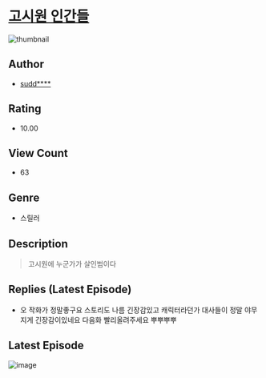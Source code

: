# [고시원 인간들](https://comic.naver.com/challenge/list?titleId=811117)
![thumbnail](https://image-comic.pstatic.net/user_contents_data/challenge_comic/2023/05/25/345829/upload_7378356556682245942_480x623.jpeg)

## Author
- [sudd****](https://comic.naver.com/artistTitle?id=345829)

## Rating
- 10.00

## View Count
- 63

## Genre
- 스릴러

## Description
> 고시원에 누군가가 살인범이다

## Replies (Latest Episode)
- 오 작화가 정말좋구요 스토리도 나름 긴장감있고 캐릭터라던가 대사들이 정말 야무지게 긴장감이있네요 다음화 빨리올려주세요 뿌뿌뿌뿌

## Latest Episode
![image](https://image-comic.pstatic.net/user_contents_data/challenge_comic/2023/05/25/345829/upload_4120855448108085559.jpeg)
